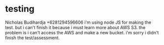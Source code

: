 # testing
Nicholas Budihardja
+6281294596606
i'm using node JS for making the test. but i can't finish it because i must learn more about AWS S3.
the problem is i can't access the AWS and make a new bucket.
i'm sorry i didn't finish the test/assessment.
